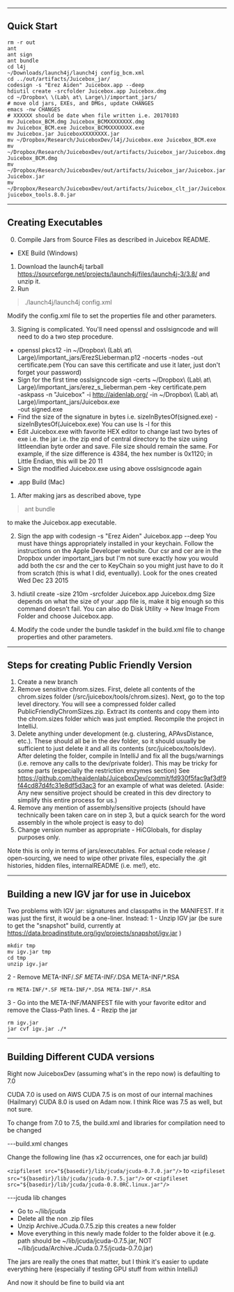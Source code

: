 --------------------
Quick Start
--------------------
```
rm -r out
ant
ant sign
ant bundle
cd l4j
~/Downloads/launch4j/launch4j config_bcm.xml 
cd ../out/artifacts/Juicebox_jar/
codesign -s "Erez Aiden" Juicebox.app --deep
hdiutil create -srcfolder Juicebox.app Juicebox.dmg
cd ~/Dropbox\ \(Lab\ at\ Large\)/important_jars/
# move old jars, EXEs, and DMGs, update CHANGES
emacs -nw CHANGES
# XXXXXX should be date when file written i.e. 20170103
mv Juicebox_BCM.dmg Juicebox_BCMXXXXXXXX.dmg
mv Juicebox_BCM.exe Juicebox_BCMXXXXXXXX.exe
mv Juicebox.jar JuiceboxXXXXXXXX.jar
mv ~/Dropbox/Research/JuiceboxDev/l4j/Juicebox.exe Juicebox_BCM.exe
mv ~/Dropbox/Research/JuiceboxDev/out/artifacts/Juicebox_jar/Juicebox.dmg Juicebox_BCM.dmg
mv ~/Dropbox/Research/JuiceboxDev/out/artifacts/Juicebox_jar/Juicebox.jar Juicebox.jar
mv ~/Dropbox/Research/JuiceboxDev/out/artifacts/Juicebox_clt_jar/Juicebox.jar juicebox_tools.8.0.jar
```


--------------------
Creating Executables 
--------------------

0. Compile Jars from Source Files as described in Juicebox README.

* EXE Build (Windows)

1. Download the launch4j tarball 
   <https://sourceforge.net/projects/launch4j/files/launch4j-3/3.8/> and unzip it.
2. Run 

> ./launch4j/launch4j config.xml

Modify the config.xml file to set the properties file and other parameters.

3. Signing is complicated. You'll need openssl and osslsigncode and will need to do a two step procedure.

  - openssl pkcs12 -in ~/Dropbox\ \(Lab\ at\ Large\)/important_jars/ErezSLieberman.p12 -nocerts -nodes -out certificate.pem
    (You can save this certificate and use it later, just don't forget your password)
  - Sign for the first time
     osslsigncode sign -certs ~/Dropbox\ \(Lab\ at\ Large\)/important_jars/erez_s_lieberman.pem -key certificate.pem \
     -askpass -n "Juicebox" -i http://aidenlab.org/ -in ~/Dropbox\ \(Lab\ at\ Large\)/important_jars/Juicebox.exe \
     -out signed.exe
  - Find the size of the signature in bytes i.e. sizeInBytesOf(signed.exe) - sizeInBytesOf(Juicebox.exe)
    You can use ls -l for this
  - Edit Juicebox.exe with favorite HEX editor to change last two bytes of exe i.e. the jar i.e. the zip end of 
    central directory to the size using littleendian byte order and save.  File size should remain the same.
    For example, if the size difference is 4384, the hex number is 0x1120; in Little Endian, this will be 20 11
  - Sign the modified Juicebox.exe using above osslsigncode again
   

* .app Build (Mac)

1. After making jars as described above, type 

> ant bundle

to make the Juicebox.app executable. 

2. Sign the app with codesign -s "Erez Aiden" Juicebox.app --deep
You must have things appropriately installed in your keychain.  Follow the instructions on the Apple Developer website.  Our csr and cer are in the Dropbox under important_jars but I'm not sure exactly how you would add both the csr and the cer to KeyChain so you might just have to do it from scratch (this is what I did, eventually).  Look for the ones created Wed Dec 23 2015

3. hdiutil create -size 210m -srcfolder Juicebox.app Juicebox.dmg
Size depends on what the size of your .app file is, make it big enough so this command doesn't fail.  You can also do Disk Utility -> New Image From Folder and choose Juicebox.app.

4. Modify the code under the bundle taskdef in the build.xml file to change properties and other parameters.

--------------------
Steps for creating Public Friendly Version
--------------------

1. Create a new branch
2. Remove sensitive chrom.sizes. First, delete all contents of the chrom.sizes folder (/src/juicebox/tools/chrom.sizes). Next, go to the top level directory. You will see a compressed folder called PublicFriendlyChromSizes.zip. Extract its contents and copy them into the chrom.sizes folder which was just emptied. Recompile the project in IntelliJ.
3. Delete anything under development (e.g. clustering, APAvsDistance, etc.). These should all be in the dev folder, so it should usually be sufficient to just delete it and all its contents (src/juicebox/tools/dev). After deleting the folder, compile in IntelliJ and fix all the bugs/warnings (i.e. remove any calls to the dev/private folder). This may be tricky for some parts (especially the restriction enzymes section) See https://github.com/theaidenlab/JuiceboxDev/commit/fd930f5fac9af3df9f44cd87d4fc31e8df5d3ac3 for an example of what was deleted. (Aside: Any new sensitive project should be created in this dev directory to simplify this entire process for us.)
4. Remove any mention of assembly/sensitive projects (should have technically been taken care on in step 3, but a quick search for the word assembly in the whole project is easy to do)
5. Change version number as appropriate - HiCGlobals, for display purposes only.

Note this is only in terms of jars/executables.
For actual code release / open-sourcing, we need to wipe other private files, especially the .git histories, hidden files, internalREADME (i.e. me!), etc.

--------------------
Building a new IGV jar for use in Juicebox
-------------------
Two problems with IGV jar: signatures and classpaths in the MANIFEST.  If it was just the first, it would be a one-liner.  Instead: 
1 - Unzip IGV jar (be sure to get the "snapshot" build, currently at https://data.broadinstitute.org/igv/projects/snapshot/igv.jar )
```
mkdir tmp
mv igv.jar tmp
cd tmp
unzip igv.jar
```
2 - Remove META-INF/*.SF META-INF/*.DSA META-INF/*.RSA
```
rm META-INF/*.SF META-INF/*.DSA META-INF/*.RSA
```
3 - Go into the META-INF/MANIFEST file with your favorite editor and remove the Class-Path lines.
4 - Rezip the jar
```
rm igv.jar
jar cvf igv.jar ./*
```

--------------------
Building Different CUDA versions
--------------------
​​Right now JuiceboxDev (assuming what's in the repo now) is defaulting to 7.0

CUDA 7.0 is used on AWS
CUDA 7.5 is on most of our internal machines (Hailmary)
CUDA 8.0 is used on Adam now.
I think Rice was 7.5 as well, but not sure.


To change from 7.0 to 7.5, the build.xml and 
libraries for compilation need to be changed

---build.xml changes

Change the following line (has x2 occurrences, one for each jar build)

`<zipfileset src="${basedir}/lib/jcuda/jcuda-0.7.0.jar"/>`
to
`<zipfileset src="${basedir}/lib/jcuda/jcuda-0.7.5.jar"/>`
or
`<zipfileset src="${basedir}/lib/jcuda/jcuda-0.8.0RC.linux.jar"/>`

---jcuda lib changes

- Go to ~/lib/jcuda
- Delete all the non .zip files
- Unzip Archive.JCuda.0.7.5.zip
  this creates a new folder
- Move everything in this newly made folder to the folder above it
  (e.g. path should be ~/lib/jcuda/jcuda-0.7.5.jar, NOT ~/lib/jcuda/Archive.JCuda.0.7.5/jcuda-0.7.0.jar)


The jars are really the ones that matter, but I think it's easier to update everything here (especially if testing GPU stuff from within IntelliJ)

​And now it should be fine to build via ant​


